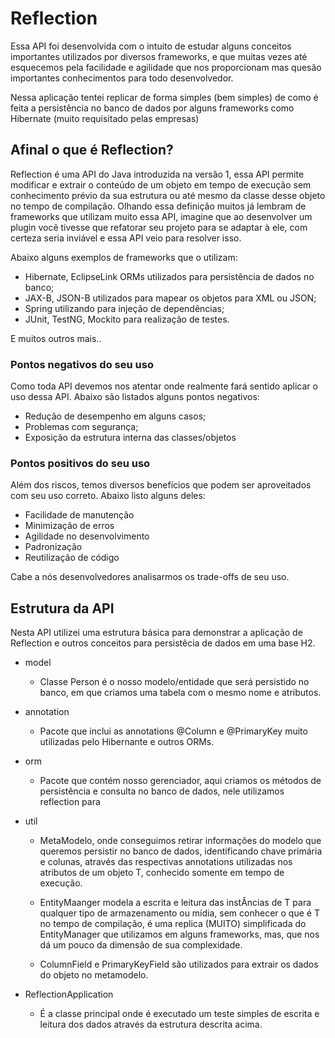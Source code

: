# Reflection

Essa API foi desenvolvida com o intuito de estudar alguns conceitos importantes utilizados por diversos frameworks, e que muitas vezes até esquecemos pela facilidade e agilidade que nos proporcionam mas quesão importantes conhecimentos para todo desenvolvedor.

Nessa aplicação tentei replicar de forma simples (bem simples) de como é feita a persistência no banco de dados por alguns frameworks como Hibernate (muito requisitado pelas empresas)

## Afinal o que é Reflection?

Reflection é uma API do Java introduzida na versão 1, essa API permite modificar e extrair o conteúdo de um objeto em tempo de execução
sem conhecimento prévio da sua estrutura ou até mesmo da classe desse objeto no tempo de compilação. 
Olhando essa definição muitos já lembram de frameworks que utilizam muito essa API, imagine que ao desenvolver um plugin 
você tivesse que refatorar seu projeto para se adaptar à ele, com certeza seria inviável e essa API veio para resolver isso.

Abaixo alguns exemplos de frameworks que o utilizam:
- Hibernate, EclipseLink ORMs utilizados para persistência de dados no banco;
- JAX-B, JSON-B utilizados para mapear os objetos para XML ou JSON;
- Spring utilizando para injeção de dependências;
- JUnit, TestNG, Mockito para realização de testes.

E muitos outros mais..

### Pontos negativos do seu uso
Como toda API devemos nos atentar onde realmente fará sentido aplicar o uso dessa API. Abaixo são listados alguns pontos 
negativos:
- Redução de desempenho em alguns casos;
- Problemas com segurança;
- Exposição da estrutura interna das classes/objetos

### Pontos positivos do seu uso
Além dos riscos, temos diversos benefícios que podem ser aproveitados com seu uso correto. Abaixo listo alguns deles:
- Facilidade de manutenção
- Minimização de erros
- Agilidade no desenvolvimento
- Padronização
- Reutilização de código

Cabe a nós desenvolvedores analisarmos os trade-offs de seu uso.

## Estrutura da API
Nesta API utilizei uma estrutura básica para demonstrar a aplicação de Reflection e outros conceitos para persistêcia de
dados em uma base H2.

- model
    - Classe Person é o nosso modelo/entidade que será persistido no banco, em que criamos uma tabela com o mesmo nome e
     atributos.
- annotation
    - Pacote que inclui as annotations @Column e @PrimaryKey muito utilizadas pelo Hibernante e outros ORMs.
- orm
    - Pacote que contém nosso gerenciador, aqui criamos os métodos de persistência e consulta no banco de dados, nele 
    utilizamos reflection para  

 - util
    - MetaModelo, onde conseguimos retirar informações do modelo que queremos persistir no banco
     de dados, identificando chave primária e colunas, através das respectivas annotations utilizadas nos atributos de um 
     objeto T, conhecido somente em tempo de execução. 
     
    - EntityMaanger modela a escrita e leitura das instÂncias de T para qualquer tipo de armazenamento ou mídia, sem conhecer
    o que é T no tempo de compilação, é uma replica (MUITO) simplificada do EntityManager que utilizamos em alguns frameworks,
    mas, que nos dá um pouco da dimensão de sua complexidade.
    
    - ColumnField e PrimaryKeyField são utilizados para extrair os dados do objeto no metamodelo.
    
  - ReflectionApplication 
    - É a classe principal onde é executado um teste simples de escrita e leitura dos dados através da estrutura descrita 
    acima.
